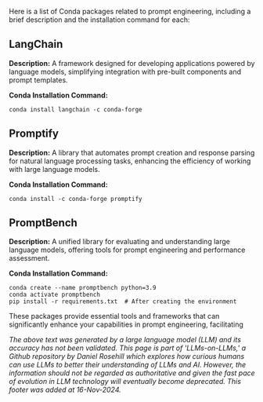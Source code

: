 Here is a list of Conda packages related to prompt engineering, including a brief description and the installation command for each:

## LangChain

**Description:** A framework designed for developing applications powered by language models, simplifying integration with pre-built components and prompt templates.

**Conda Installation Command:**

```
conda install langchain -c conda-forge
```

## Promptify

**Description:** A library that automates prompt creation and response parsing for natural language processing tasks, enhancing the efficiency of working with large language models.

**Conda Installation Command:**

```
conda install -c conda-forge promptify
```

## PromptBench

**Description:** A unified library for evaluating and understanding large language models, offering tools for prompt engineering and performance assessment.

**Conda Installation Command:**

```
conda create --name promptbench python=3.9
conda activate promptbench
pip install -r requirements.txt  # After creating the environment
```

These packages provide essential tools and frameworks that can significantly enhance your capabilities in prompt engineering, facilitating &#x20;

*The above text was generated by a large language model (LLM) and its accuracy has not been validated. This page is part of 'LLMs-on-LLMs,' a Github repository by Daniel Rosehill which explores how curious humans can use LLMs to better their understanding of LLMs and AI. However, the information should not be regarded as authoritative and given the fast pace of evolution in LLM technology will eventually become deprecated. This footer was added at 16-Nov-2024.*


